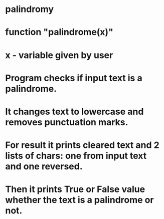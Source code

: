 # palindromy
# function "palindrome(x)"
# x - variable given by user
# Program checks if input text is a palindrome.
# It changes text to lowercase and removes punctuation marks.
# For result it prints cleared text and 2 lists of chars: one from input text and one reversed.
# Then it prints True or False value whether the text is a palindrome or not.
